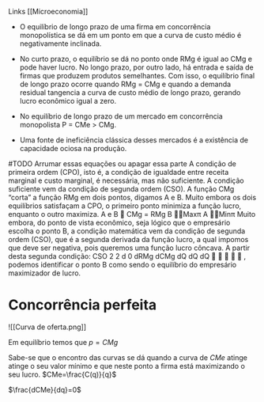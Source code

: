 Links [[Microeconomia]]

- O equilíbrio de longo prazo de uma firma em concorrência monopolística se dá em um
ponto em que a curva de custo médio é negativamente inclinada.

- No curto prazo, o equilíbrio se dá no ponto onde RMg é igual ao CMg e
pode haver lucro. No longo prazo, por outro lado, há entrada e saída de firmas
que produzem produtos semelhantes. Com isso, o equilíbrio final de longo prazo
ocorre quando RMg = CMg e quando a demanda residual tangencia a curva
de custo médio de longo prazo, gerando lucro econômico igual a zero.

- No equilíbrio de longo prazo de um mercado em concorrência monopolista
P = CMe > CMg.

- Uma fonte de ineficiência clássica desses mercados é a existência de capacidade ociosa na produção.


#TODO Arrumar essas equações ou apagar essa parte
A condição de primeira ordem (CPO), isto é, a condição de igualdade entre
receita marginal e custo marginal, é necessária, mas não suficiente. A condição
suficiente vem da condição de segunda ordem (CSO).
A função CMg “corta” a função RMg em dois pontos, digamos A e B. Muito
embora os dois equilíbrios satisfaçam a CPO, o primeiro ponto minimiza a
função lucro, enquanto o outro maximiza.
A e B 􀂟 CMg = RMg
B 􀂟􀀃Maxπ
A 􀂟􀀃Minπ
Muito embora, do ponto de vista econômico, seja lógico que o empresário
escolha o ponto B, a condição matemática vem da condição de segunda ordem
(CSO), que é a segunda derivada da função lucro, a qual impomos que deve ser
negativa, pois queremos uma função lucro côncava.
A partir desta segunda condição: CSO
2
2 d 0 dRMg dCMg
dQ dQ dQ
􀁓
􀂟 􀀟 􀂟 􀀟 , podemos
identificar o ponto B como sendo o equilíbrio do empresário maximizador
de lucro.

# Concorrência perfeita

![[Curva de oferta.png]]

Em equilíbrio temos que $p=CMg$

Sabe-se que o encontro das curvas se dá quando a curva de $CMe$ atinge atinge o seu valor mínimo e que neste ponto a firma está maximizando o seu lucro. $CMe=\frac{C(q)}{q}$ 

$\frac{dCMe}{dq}=0$

